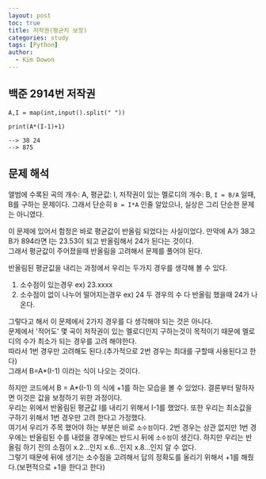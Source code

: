 ```yaml
---
layout: post
toc: true
title: 저작권(평균치 보정)
categories: study
tags: [Python]
author:
  - Kim Dowon
---
```



## 백준 2914번 저작권

```
A,I = map(int,input().split(" "))

print(A*(I-1)+1)

--> 38 24
--> 875
```

## 문제 해석
앨범에 수록된 곡의 개수: A, 평균값: I, 저작권이 있는 멜로디의 개수: B, `I = B/A` 일때, B를 구하는 문제이다.
그래서 단순히 `B = I*A` 인줄 알았으나, 실상은 그리 단순한 문제는 아니였다.

이 문제에 있어서 함정은 바로 평균값이 반올림 되었다는 사실이었다. 만약에 A가 38고 B가 894라면 I는 23.53이 되고 반올림해서 24가 된다는 것이다.   
그래서 평균값이 주어졌을때 반올림을 고려해서 문제를 풀어야 된다.

반올림된 평균값을 내리는 과정에서 우리는 두가지 경우를 생각해 볼 수 있다.   
1. 소수점이 있는경우 ex) 23.xxxx
2. 소수점이 없이 나누어 떨어지는경우 ex) 24
두 경우의 수 다 반올림 했을때 24가 나온다.    
   
그렇다고 해서 이 문제에서 2가지 경우를 다 생각해야 되는 것은 아니다.    
문제에서 '적어도' 몇 곡이 저작권이 있는 멜로디인지 구하는것이 목적이기 때문에 멜로디의 수가 최소가 되는 경우를 고려 해야한다.   
따라서 1번 경우만 고려해도 된다.(추가적으로 2번 경우는 최대를 구할때 사용된다고 한다)   
그래서 B=A*(I-1) 이라는 식이 나오는 것이다.   

하지만 코드에서 B = A*(I-1) 의 식에 +1를 하는 모습을 볼 수 있었다. 결론부터 말하자면 이것은 값을 보정하기 위한 과정이다.   
우리는 위에서 반올림된 평균값 I를 내리기 위해서 I-1를 했었다. 또한 우리는 최소값을 구하기 위해서 1번 경우만 고려 한다고 가정했다.    
여기서 우리가 주목 했어야 하는 부분은 바로 `소수점`이다. 2번 경우는 상관 없지만 1번 경우에는 반올림된 수를 내렸을 경우에는 반드시 뒤에 `소수점`이 생긴다. 
하지만 우리는 반올림 하기 전의 소점이 x.2...인지 x.6...인지 x.8...인지 알 수 없다.    
그렇기 때문에 뒤에 생기는 소수점을 고려해서 답의 정확도를 올리기 위해서 +1를 해줬다.(보편적으로 +1을 한다고 한다)
